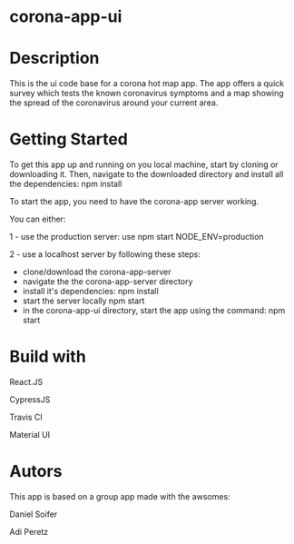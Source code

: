 # corona-app-ui

# Description
This is the ui code base for a corona hot map app.
The app offers a quick survey which tests the known coronavirus symptoms and a map showing the spread of the coronavirus around your current area.

# Getting Started
To get this app up and running on you local machine, start by cloning or downloading it.
Then, navigate to the downloaded directory and install all the dependencies: 
npm install 

To start the app, you need to have the corona-app server working.

You can either:

1 - use the production server: use npm start NODE_ENV=production 

2 - use a localhost server by following these steps: 
   - clone/download the corona-app-server 
   - navigate the the corona-app-server directory
   - install it's dependencies: npm install
   - start the server locally npm start
   - in the corona-app-ui directory, start the app using the command: npm start
   
# Build with 

React.JS 

CypressJS

Travis CI

Material UI

# Autors
This app is based on a group app made with the awsomes:

Daniel Soifer

Adi Peretz

   
  
